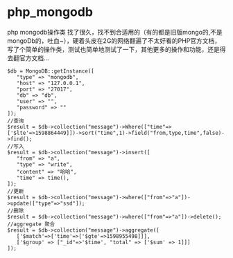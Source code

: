 # php_mongodb
php mongodb操作类
找了很久，找不到合适用的（有的都是旧版mongo的,不是mongoDb的，吐血~），硬着头皮在2G的网络翻遍了不太好看的PHP官方文档，写了个简单的操作类，测试也简单地测试了一下，其他更多的操作和功能，还是得去翻官方文档...
~~~
$db = MongoDB::getInstance([
   "type" => "mongodb",
   "host" => "127.0.0.1",
   "port" => "27017",
   "db" => "db",
   "user" => "",
   "password" => ""
]);
//查询
$result = $db->collection("message")->Where(["time"=>['$lte'=>1598864449]])->sort("time",1)->field("from,type,time",false)->find();
//写入
$result = $db->collection("message")->insert([
   "from" => "a",
   "type" => "write",
   "content" => "哈哈",
   "time" => time(),
]);
//更新
$result = $db->collection("message")->where(["from"=>"a"])->update(["type"=>"ssd"]);
//删除
$result = $db->collection("message")->where(["from"=>"a"])->delete();
//aggregate 聚合
$result = $db->collection("message")->aggregate([
   ['$match'=>['time'=>['$gte'=>1598955498]]],
   ['$group' => ["_id"=>'$time', "total" => ['$sum' => 1]]]
]);
~~~
